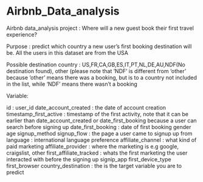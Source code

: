 # Airbnb_Data_analysis

Airbnb data_analysis project
: Where will a new guest book their first travel experience?

Purpose : predict which country a new user’s first booking destination will be. All the users in this dataset are from the USA

Possible destination country : US,FR,CA,GB,ES,IT,PT,NL,DE,AU,NDF(No destination found), other (please note that ’NDF’ is different from ‘other’ because ‘other’ means there was a booking, but is to a country not included in the list, while ‘NDF’ means there wasn’t a booking


Variable:

id : user_id
date_account_created : the date of account creation
timestamp_first_active : timestamp of the first activity, note that it can be earlier than date_account_created or
date_first_booking because a user can 						search before signing up
date_first_booking 		: date of first booking
gender
age
signup_method
signup_flow 			: the page a user came to signup up from
language 				: international language preference
affiliate_channel		: what kind of paid marketing
affiliate_provider		: where the marketing is e.g google, craigslist, other
first_affiliate_tracked	: whats the first marketing the user interacted with before the signing up
signip_app
first_device_type
first_browser
country_destination		: the is the target variable you are to predict
